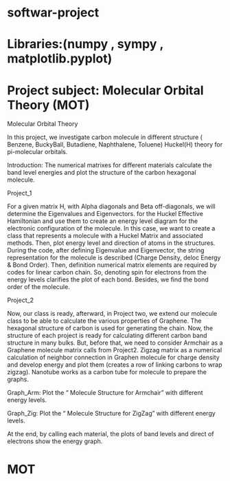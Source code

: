 # softwar-project
# Libraries:(numpy , sympy , matplotlib.pyplot)
# Project subject: Molecular Orbital Theory (MOT)

Molecular Orbital Theory

In this project, we investigate carbon molecule in different structure ( Benzene, BuckyBall, Butadiene, Naphthalene, Toluene)
Huckel(H) theory for pi-molecular orbitals.

Introduction:
The numerical matrixes for different materials calculate the band level energies and plot the structure of the carbon hexagonal molecule.

Project_1

For a given matrix H, with Alpha diagonals and Beta off-diagonals, we will determine the Eigenvalues and Eigenvectors.
for the Huckel Effective Hamiltonian and use them to create an energy level diagram for the electronic configuration of the molecule.
In this case, we want to create a class that represents a molecule with a Huckel Matrix and associated methods. Then, plot energy level and direction of atoms in the structures.
During the code, after defining Eigenvalue and Eigenvector, the string representation for the molecule is described (Charge Density, deloc Energy & Bond Order).
Then, definition numerical matrix elements are required by codes for linear carbon chain.
So, denoting spin for electrons from the energy levels clarifies the plot of each bond. Besides, we find the bond order of the molecule.

Project_2

Now, our class is ready, afterward, in Project two, we extend our molecule class to be able to calculate the various properties of Graphene. The hexagonal structure of carbon is used for generating the chain.
Now, the structure of each project is ready for calculating different carbon band structure in many bulks. But, before that, we need to consider Armchair as a Graphene molecule matrix calls from Project2. Zigzag matrix as a numerical calculation of neighbor connection in Graphen molecule for charge density and develop energy and plot them (creates a row of linking carbons to wrap zigzag). Nanotube works as a carbon tube for molecule to prepare the graphs.

Graph_Arm: Plot the “ Molecule Structure for Armchair” with different energy levels.

Graph_Zig: Plot the “  Molecule Structure for ZigZag” with different energy levels.

At the end, by calling each material, the plots of band levels and direct of electrons show the energy graph.

# MOT
